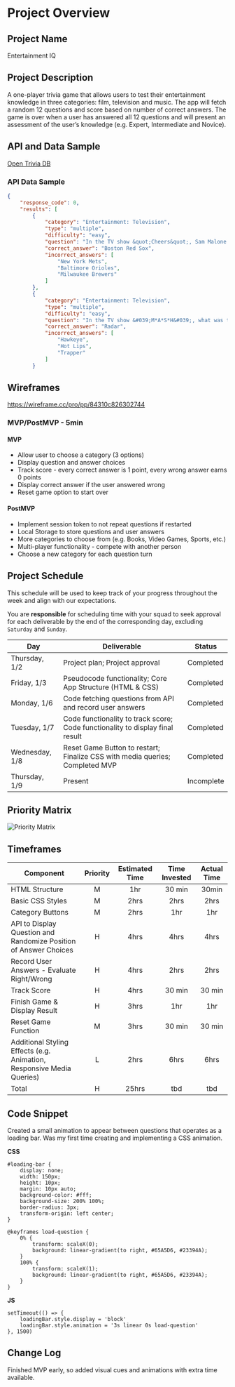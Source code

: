 # Project Overview

## Project Name

Entertainment IQ

## Project Description

A one-player trivia game that allows users to test their entertainment knowledge in three categories: film, television and music. The app will fetch a random 12 questions and score based on number of correct answers. The game is over when a user has answered all 12 questions and will present an assessment of the user’s knowledge (e.g. Expert, Intermediate and Novice). 

## API and Data Sample

[Open Trivia DB](https://opentdb.com/api_config.php)

### API Data Sample

```JSON
{
    "response_code": 0,
    "results": [
        {
            "category": "Entertainment: Television",
            "type": "multiple",
            "difficulty": "easy",
            "question": "In the TV show &quot;Cheers&quot;, Sam Malone was a former relief pitcher for which baseball team?",
            "correct_answer": "Boston Red Sox",
            "incorrect_answers": [
                "New York Mets",
                "Baltimore Orioles",
                "Milwaukee Brewers"
            ]
        },
        {
            "category": "Entertainment: Television",
            "type": "multiple",
            "difficulty": "easy",
            "question": "In the TV show &#039;M*A*S*H&#039;, what was the nickname of Corporal Walter O&#039;Reilly?",
            "correct_answer": "Radar",
            "incorrect_answers": [
                "Hawkeye",
                "Hot Lips",
                "Trapper"
            ]
        }

```

## Wireframes

https://wireframe.cc/pro/pp/84310c826302744 

### MVP/PostMVP - 5min 

#### MVP 

- Allow user to choose a category (3 options)
- Display question and answer choices
- Track score - every correct answer is 1 point, every wrong answer earns 0 points
- Display correct answer if the user answered wrong
- Reset game option to start over


#### PostMVP 

- Implement session token to not repeat questions if restarted
- Local Storage to store questions and user answers
- More categories to choose from (e.g. Books, Video Games, Sports, etc.)
- Multi-player functionality - compete with another person
- Choose a new category for each question turn 


## Project Schedule

This schedule will be used to keep track of your progress throughout the week and align with our expectations.  

You are **responsible** for scheduling time with your squad to seek approval for each deliverable by the end of the corresponding day, excluding `Saturday` and `Sunday`.

|  Day | Deliverable | Status
|---|---| ---|
|Thursday, 1/2| Project plan; Project approval | Completed
|Friday, 1/3| Pseudocode functionality; Core App Structure (HTML & CSS) | Completed
|Monday, 1/6| Code fetching questions from API and record user answers | Completed
|Tuesday, 1/7| Code functionality to track score; Code functionality to display final result | Completed
|Wednesday, 1/8| Reset Game Button to restart; Finalize CSS with media queries; Completed MVP  | Completed
|Thursday, 1/9| Present | Incomplete


## Priority Matrix

![Priority Matrix](https://res.cloudinary.com/db0kbxvhr/image/upload/c_scale,w_500/v1577996310/Priority-Matrix_q44ll0.jpg)

## Timeframes

| Component | Priority | Estimated Time | Time Invested | Actual Time |
| --- | :---: |  :---: | :---: | :---: |
| HTML Structure | M | 1hr| 30 min | 30min |
| Basic CSS Styles | M | 2hrs| 2hrs | 2hrs |
| Category Buttons | M | 2hrs | 1hr | 1hr |
| API to Display Question and Randomize Position of Answer Choices | H | 4hrs | 4hrs | 4hrs |
| Record User Answers - Evaluate Right/Wrong | H | 4hrs | 2hrs | 2hrs |
| Track Score | H | 4hrs | 30 min | 30 min |
| Finish Game & Display Result | H | 3hrs | 1hr | 1hr |
| Reset Game Function | M | 3hrs | 30 min | 30 min |
| Additional Styling Effects (e.g. Animation, Responsive Media Queries) | L | 2hrs | 6hrs | 6hrs |
| Total | H | 25hrs| tbd | tbd |


## Code Snippet

Created a small animation to appear between questions that operates as a loading bar. Was my first time creating and implementing a CSS animation.

**CSS**
```
#loading-bar {
    display: none;
    width: 150px;
    height: 10px;
    margin: 10px auto;
    background-color: #fff;
    background-size: 200% 100%;
    border-radius: 3px;
    transform-origin: left center;
}

@keyframes load-question {
    0% { 
        transform: scaleX(0);
        background: linear-gradient(to right, #65A5D6, #23394A);
    }
    100% { 
        transform: scaleX(1);
        background: linear-gradient(to right, #65A5D6, #23394A);
    }
}
```
**JS**
```
setTimeout(() => {
    loadingBar.style.display = 'block'
    loadingBar.style.animation = '3s linear 0s load-question'
}, 1500)
```

## Change Log
 Finished MVP early, so added visual cues and animations with extra time available.